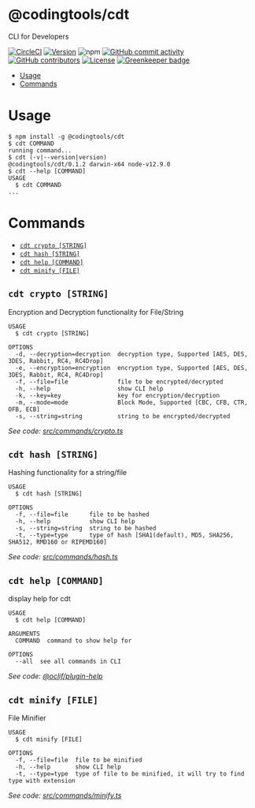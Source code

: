 @codingtools/cdt
===

CLI for Developers

[![CircleCI](https://circleci.com/gh/codingtools/cdt/tree/release%2Frelease-v0.1.svg?style=shield)](https://circleci.com/gh/codingtools/cdt/tree/release%2Frelease-v0.1)
[![Version](https://img.shields.io/npm/v/@codingtools/cdt)](https://npmjs.org/package/@codingtools/cdt)
![npm](https://img.shields.io/npm/dt/@codingtools/cdt)
[![GitHub commit activity](https://img.shields.io/github/commit-activity/m/codingtools/cdt)](https://github.com/codingtools/cdt/graphs/commit-activity)
[![GitHub contributors](https://img.shields.io/github/contributors/codingtools/cdt)](https://github.com/codingtools/cdt/graphs/contributors)
[![License](https://img.shields.io/npm/l/@codingtools/cdt)](https://github.com/codingtools/cdt/blob/master/package.json) 
[![Greenkeeper badge](https://badges.greenkeeper.io/codingtools/cdt.svg)](https://greenkeeper.io/)
<!--  ![Node](https://img.shields.io/node/v/@codingtools/cdt) -->
<!-- [![Downloads](https://img.shields.io/npm/dm/@codingtools/cdt)](https://npmjs.org/package/@codingtools/cdt) -->

<!-- toc -->
* [Usage](#usage)
* [Commands](#commands)
<!-- tocstop -->
# Usage
<!-- usage -->
```sh-session
$ npm install -g @codingtools/cdt
$ cdt COMMAND
running command...
$ cdt (-v|--version|version)
@codingtools/cdt/0.1.2 darwin-x64 node-v12.9.0
$ cdt --help [COMMAND]
USAGE
  $ cdt COMMAND
...
```
<!-- usagestop -->
# Commands
<!-- commands -->
* [`cdt crypto [STRING]`](#cdt-crypto-string)
* [`cdt hash [STRING]`](#cdt-hash-string)
* [`cdt help [COMMAND]`](#cdt-help-command)
* [`cdt minify [FILE]`](#cdt-minify-file)

## `cdt crypto [STRING]`

Encryption and Decryption functionality for File/String

```
USAGE
  $ cdt crypto [STRING]

OPTIONS
  -d, --decryption=decryption  decryption type, Supported [AES, DES, 3DES, Rabbit, RC4, RC4Drop]
  -e, --encryption=encryption  encryption type, Supported [AES, DES, 3DES, Rabbit, RC4, RC4Drop]
  -f, --file=file              file to be encrypted/decrypted
  -h, --help                   show CLI help
  -k, --key=key                key for encryption/decryption
  -m, --mode=mode              Block Mode, Supported [CBC, CFB, CTR, OFB, ECB]
  -s, --string=string          string to be encrypted/decrypted
```

_See code: [src/commands/crypto.ts](https://github.com/codingtools/cdt/blob/v0.1.2/src/commands/crypto.ts)_

## `cdt hash [STRING]`

Hashing functionality for a string/file

```
USAGE
  $ cdt hash [STRING]

OPTIONS
  -f, --file=file      file to be hashed
  -h, --help           show CLI help
  -s, --string=string  string to be hashed
  -t, --type=type      type of hash [SHA1(default), MD5, SHA256, SHA512, RMD160 or RIPEMD160]
```

_See code: [src/commands/hash.ts](https://github.com/codingtools/cdt/blob/v0.1.2/src/commands/hash.ts)_

## `cdt help [COMMAND]`

display help for cdt

```
USAGE
  $ cdt help [COMMAND]

ARGUMENTS
  COMMAND  command to show help for

OPTIONS
  --all  see all commands in CLI
```

_See code: [@oclif/plugin-help](https://github.com/oclif/plugin-help/blob/v2.2.1/src/commands/help.ts)_

## `cdt minify [FILE]`

File Minifier

```
USAGE
  $ cdt minify [FILE]

OPTIONS
  -f, --file=file  file to be minified
  -h, --help       show CLI help
  -t, --type=type  type of file to be minified, it will try to find type with extension
```

_See code: [src/commands/minify.ts](https://github.com/codingtools/cdt/blob/v0.1.2/src/commands/minify.ts)_
<!-- commandsstop -->
